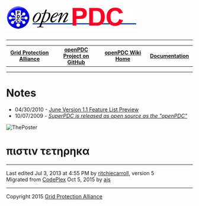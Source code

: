 <html lang="en" xmlns="http://www.w3.org/1999/xhtml">
<head>
<meta charset="utf-8" />
</head>
<body>
<!--HtmlToGmd.Body-->
<h1><a href="https://github.com/GridProtectionAlliance/openPDC/tree/master/Source/Documentation/wiki/openPDC_Home.md"><img src="https://github.com/GridProtectionAlliance/openPDC/blob/master/Source/Documentation/wiki/openPDC_Logo.png" alt="The Open Source Phasor Data Concentrator" /></a></h1>
<hr />
<div id="NavigationMenu">
<table style="width: 100%; border-collapse: collapse; border: 0px solid gray;">
<tr>
<td style="width: 25%; text-align:center;"><b><a href="http://www.gridprotectionalliance.org">Grid Protection Alliance</a></b></td>
<td style="width: 25%; text-align:center;"><b><a href="https://github.com/GridProtectionAlliance/openPDC">openPDC Project on GitHub</a></b></td>
<td style="width: 25%; text-align:center;"><b><a href="https://github.com/GridProtectionAlliance/openPDC/tree/master/Source/Documentation/wiki/openPDC_Home.md">openPDC Wiki Home</a></b></td>
<td style="width: 25%; text-align:center;"><b><a href="https://github.com/GridProtectionAlliance/openPDC/tree/master/Source/Documentation/wiki/openPDC_Documentation_Home.md">Documentation</a></b></td>
</tr>
</table>
</div>
<hr />
<!--/HtmlToGmd.Body-->
<div class="WikiContent">
<div class="wikidoc">
<h1>Notes</h1>
<ul>
<li>04/30/2010 - <a href="https://github.com/GridProtectionAlliance/openPDC/tree/master/Source/Documentation/wiki/June1.1FeatureList.md">
June Version 1.1 Feature List Preview</a> </li><li>10/07/2009 - <em><a href="/openPDC/Documentation">SuperPDC is released as open source as the &quot;openPDC&quot;</a></em>&nbsp;&nbsp;
</li></ul>
<p><img src="https://github.com/GridProtectionAlliance/openPDC/blob/master/Source/Documentation/wiki/files/ThePoster.jpg" alt="ThePoster" width="800" height="550"></p>
<h1>&pi;&iota;&sigma;&tau;&iota;&nu; &tau;&epsilon;&tau;&eta;&rho;&eta;&kappa;&alpha;</h1>
</div>
</div>
<div id="footer">
<hr />
Last edited <span class="smartDate" title="7/3/2013 4:55:55 PM" LocalTimeTicks="1372895755">Jul 3, 2013 at 4:55 PM</span> by <a id="wikiEditByLink" href="https://github.com/GridProtectionAlliance/openPDC/tree/master/Source/Documentation/wiki/Contributors/ritchiecarroll.md">ritchiecarroll</a>, version 5<br />
Migrated from <a href="http://openpdc.codeplex.com/wikipage?title=Code%20Blog%20%28Developers%29">CodePlex</a> Oct 5, 2015 by <a href="https://github.com/GridProtectionAlliance/openPDC/tree/master/Source/Documentation/wiki/Contributors/ajstadlin.md">ajs</a>
</div>
<!--HtmlToGmd.Foot-->
<div id="copyright">
<hr />
Copyright 2015 <a href="http://www.gridprotectionoalliance.org">Grid Protection Alliance</a>
</div>
<!--/HtmlToGmd.Foot-->
</body>
</html>
